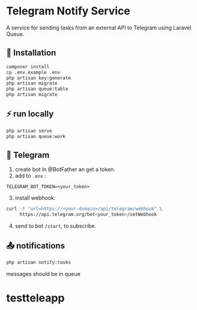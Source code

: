 # Telegram Notify Service

A service for sending tasks from an external API to Telegram using Laravel Queue.

## 🚀 Installation
```bash
composer install
cp .env.example .env
php artisan key:generate
php artisan migrate
php artisan queue:table
php artisan migrate

```

## ⚡ run locally
```bash
php artisan serve
php artisan queue:work
```

## 🤖 Telegram
1. create bot in  @BotFather an get a token.
2. add to  `.env` :
```
TELEGRAM_BOT_TOKEN=<your_token>
```
3. install webhook:
```bash
curl -F "url=https://<your-domain>/api/telegram/webhook" \
     https://api.telegram.org/bot<your_token>/setWebhook
```

4. send to bot `/start`, to subscribe.

## 📤 notifications
```bash
php artisan notify:tasks
```
messages should be in queue
# testteleapp
